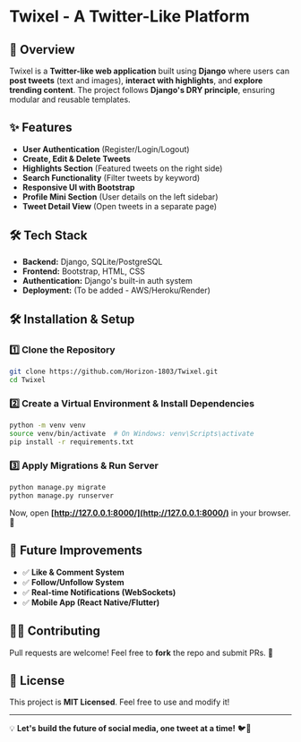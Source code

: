 # Twixel - A Twitter-Like Platform

## 🚀 Overview

Twixel is a **Twitter-like web application** built using **Django** where users can **post tweets** (text and images), **interact with highlights**, and **explore trending content**. The project follows **Django's DRY principle**, ensuring modular and reusable templates.

## ✨ Features

- **User Authentication** (Register/Login/Logout)
- **Create, Edit & Delete Tweets**
- **Highlights Section** (Featured tweets on the right side)
- **Search Functionality** (Filter tweets by keyword)
- **Responsive UI with Bootstrap**
- **Profile Mini Section** (User details on the left sidebar)
- **Tweet Detail View** (Open tweets in a separate page)

## 🛠 Tech Stack

- **Backend:** Django, SQLite/PostgreSQL
- **Frontend:** Bootstrap, HTML, CSS
- **Authentication:** Django's built-in auth system
- **Deployment:** (To be added - AWS/Heroku/Render)

## 🛠 Installation & Setup

### 1️⃣ Clone the Repository

```bash
git clone https://github.com/Horizon-1803/Twixel.git
cd Twixel
```

### 2️⃣ Create a Virtual Environment & Install Dependencies

```bash
python -m venv venv
source venv/bin/activate  # On Windows: venv\Scripts\activate
pip install -r requirements.txt
```

### 3️⃣ Apply Migrations & Run Server

```bash
python manage.py migrate
python manage.py runserver
```

Now, open **[http://127.0.0.1:8000/](http://127.0.0.1:8000/)** in your browser. 🚀

## 📌 Future Improvements

- ✅ **Like & Comment System**
- ✅ **Follow/Unfollow System**
- ✅ **Real-time Notifications (WebSockets)**
- ✅ **Mobile App (React Native/Flutter)**

## 👨‍💻 Contributing

Pull requests are welcome! Feel free to **fork** the repo and submit PRs. 🙌

## 📜 License

This project is **MIT Licensed**. Feel free to use and modify it!

---

💡 **Let's build the future of social media, one tweet at a time!** 🐦🚀

